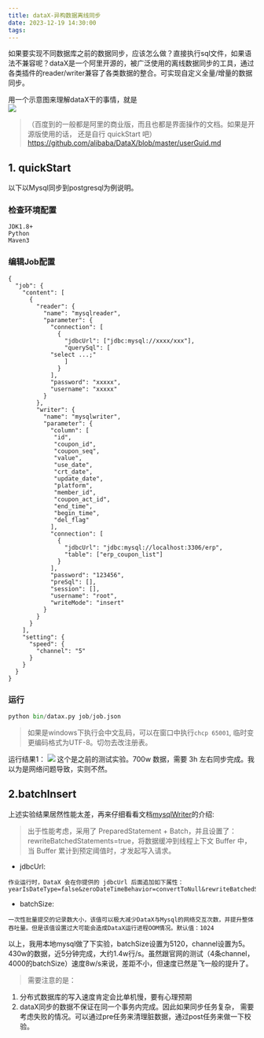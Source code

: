 ```yaml
---
title: dataX-异构数据离线同步
date: 2023-12-19 14:30:00
tags:
---
```

如果要实现不同数据库之前的数据同步，应该怎么做？直接执行sql文件，如果语法不兼容呢？dataX是一个阿里开源的，被广泛使用的离线数据同步的工具，通过各类插件的reader/writer兼容了各类数据的整合。可实现自定义全量/增量的数据同步。
<!--more-->
用一个示意图来理解dataX干的事情，就是  
![](https://cloud.githubusercontent.com/assets/1067175/17879841/93b7fc1c-6927-11e6-8cda-7cf8420fc65f.png)

> （百度到的一般都是阿里的商业版，而且也都是界面操作的文档。如果是开源版使用的话， 还是自行 quickStart 吧）  
https://github.com/alibaba/DataX/blob/master/userGuid.md


## 1. quickStart
以下以Mysql同步到postgresql为例说明。

### 检查环境配置
``` 
JDK1.8+
Python
Maven3
```

### 编辑Job配置
```
{
  "job": {
    "content": [
      {
        "reader": {
          "name": "mysqlreader",
          "parameter": {
            "connection": [
              {
                "jdbcUrl": ["jdbc:mysql://xxxx/xxx"],
				"querySql": [
			"select ...;"
				]
              }
            ],
            "password": "xxxxx",
            "username": "xxxxx"
          }
        },
        "writer": {
          "name": "mysqlwriter",
          "parameter": {
		    "column": [
			 "id",
			 "coupon_id",
			 "coupon_seq",
			 "value",
			 "use_date",
			 "crt_date",
			 "update_date",
			 "platform",
			 "member_id",
			 "coupon_act_id",
			 "end_time",
			 "begin_time",
			 "del_flag"
			],
            "connection": [
              {
                "jdbcUrl": "jdbc:mysql://localhost:3306/erp",
                "table": ["erp_coupon_list"]
              }
            ],
            "password": "123456",
            "preSql": [],
            "session": [],
            "username": "root",
            "writeMode": "insert"
          }
        }
      }
    ],
    "setting": {
      "speed": {
        "channel": "5"
      }
    }
  }
}
```

### 运行
``` python
python bin/datax.py job/job.json
```
> 如果是windows下执行会中文乱码，可以在窗口中执行`chcp 65001`, 临时变更编码格式为UTF-8。切勿去改注册表。  

运行结果1：
![](images/datax1.png)
这个是之前的测试实验。700w 数据，需要 3h 左右同步完成。我以为是网络问题导致，实则不然。

## 2.batchInsert 

上述实验结果居然性能太差，再来仔细看看文档[mysqlWriter](https://github.com/alibaba/DataX/blob/master/mysqlwriter/doc/mysqlwriter.md)的介绍:  
> 出于性能考虑，采用了 PreparedStatement + Batch，并且设置了：rewriteBatchedStatements=true，将数据缓冲到线程上下文 Buffer 中，当 Buffer 累计到预定阈值时，才发起写入请求。  
- jdbcUrl:
```
作业运行时，DataX 会在你提供的 jdbcUrl 后面追加如下属性：yearIsDateType=false&zeroDateTimeBehavior=convertToNull&rewriteBatchedStatements=true
```
- batchSize:
```
一次性批量提交的记录数大小，该值可以极大减少DataX与Mysql的网络交互次数，并提升整体吞吐量。但是该值设置过大可能会造成DataX运行进程OOM情况。默认值：1024
```
以上，我用本地mysql做了下实验，batchSize设置为5120，channel设置为5。430w的数据，近5分钟完成，大约1.4w行/s。虽然跟官网的测试（4条channel，4000的batchSize）速度8w/s来说，差距不小，但速度已然是飞一般的提升了。  

> 需要注意的是：  
1. 分布式数据库的写入速度肯定会比单机慢，要有心理预期
2. dataX同步的数据不保证在同一个事务内完成。因此如果同步任务复杂， 需要考虑失败的情况。可以通过pre任务来清理脏数据，通过post任务来做一下校验。









